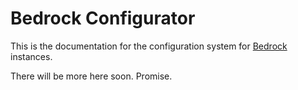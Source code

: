 # Bedrock Configurator

This is the documentation for the configuration system for [Bedrock][] instances.

There will be more here soon. Promise.

[Bedrock]: https://github.com/mozilla/bedrock

